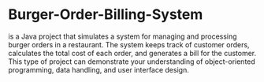 # Burger-Order-Billing-System
is a Java project that simulates a system for managing and processing burger orders in a restaurant. The system keeps track of customer orders, calculates the total cost of each order, and generates a bill for the customer. This type of project can demonstrate your understanding of object-oriented programming, data handling, and user interface design. 
